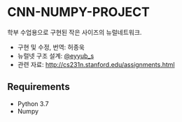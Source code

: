 # CNN-NUMPY-PROJECT
학부 수업용으로 구현된 작은 사이즈의 뉴럴네트워크. 

- 구현 및 수정, 번역: 허종욱
- 뉴럴넷 구조 설계: [@eyyub_s](https://twitter.com/eyyub_s)
- 관련 자료: http://cs231n.stanford.edu/assignments.html

## Requirements
- Python 3.7
- Numpy
